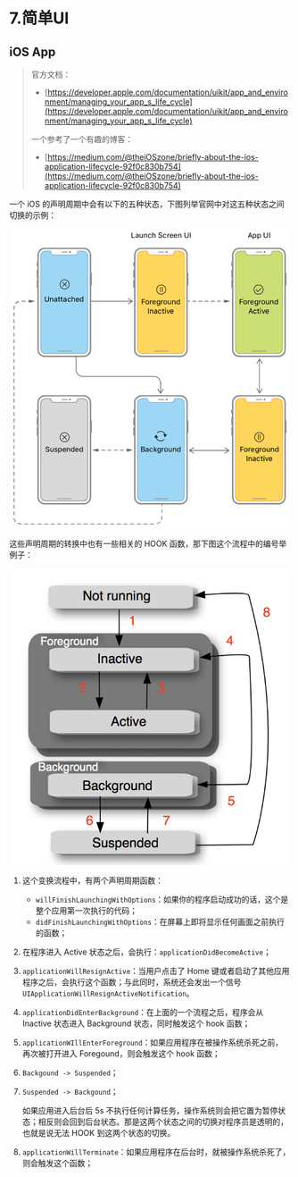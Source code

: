 # 7.简单UI

## iOS App

> 官方文档：
>
> * [https://developer.apple.com/documentation/uikit/app_and_environment/managing_your_app_s_life_cycle](https://developer.apple.com/documentation/uikit/app_and_environment/managing_your_app_s_life_cycle)
>
> 一个参考了一个有趣的博客：
>
> * [https://medium.com/@theiOSzone/briefly-about-the-ios-application-lifecycle-92f0c830b754](https://medium.com/@theiOSzone/briefly-about-the-ios-application-lifecycle-92f0c830b754)

一个 iOS 的声明周期中会有以下的五种状态，下图列举官网中对这五种状态之间切换的示例：

![AppLifeCycle](../../../.gitbook/assets/AppLifeCycle.png)

这些声明周期的转换中也有一些相关的 HOOK 函数，那下图这个流程中的编号举例子：

![AppLifeCycleDelegate](../../../.gitbook/assets/AppLifeCycleDelegate.png)

1. 这个变换流程中，有两个声明周期函数：
   * `willFinishLaunchingWithOptions`：如果你的程序启动成功的话，这个是整个应用第一次执行的代码；
   * `didFinishLaunchingWithOptions`：在屏幕上即将显示任何画面之前执行的函数；
2. 在程序进入 Active 状态之后，会执行：`applicationDidBecomeActive`；
3. `applicationWillResignActive`：当用户点击了 Home 键或者启动了其他应用程序之后，会执行这个函数；与此同时，系统还会发出一个信号 `UIApplicationWillResignActiveNotification`。
4. `applicationDidEnterBackground`：在上面的一个流程之后，程序会从 Inactive 状态进入 Background 状态，同时触发这个 hook 函数；
5. `applicationWIllEnterForeground`：如果应用程序在被操作系统杀死之前，再次被打开进入 Foregound，则会触发这个 hook 函数；
6. `Backgound -> Suspended`；
7.  `Suspended -> Backgound`；

    如果应用进入后台后 5s 不执行任何计算任务，操作系统则会把它置为暂停状态；相反则会回到后台状态。那是这两个状态之间的切换对程序员是透明的，也就是说无法 HOOK 到这两个状态的切换。
8. `applicationWillTerminate`：如果应用程序在后台时，就被操作系统杀死了，则会触发这个函数；
